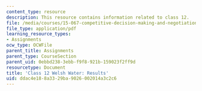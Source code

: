 ```yaml
---
content_type: resource
description: This resource contains information related to class 12.
file: /media/courses/15-067-competitive-decision-making-and-negotiation-spring-2011/ddac4e188a3329ba9026002014a3c2c6_MIT15_067S11_Cl12_W_W_RE.pdf
file_type: application/pdf
learning_resource_types:
- Assignments
ocw_type: OCWFile
parent_title: Assignments
parent_type: CourseSection
parent_uid: 0ebbd238-3ebb-f9f8-921b-159023f2ff9d
resourcetype: Document
title: 'Class 12 Welsh Water: Results'
uid: ddac4e18-8a33-29ba-9026-002014a3c2c6
---
```

